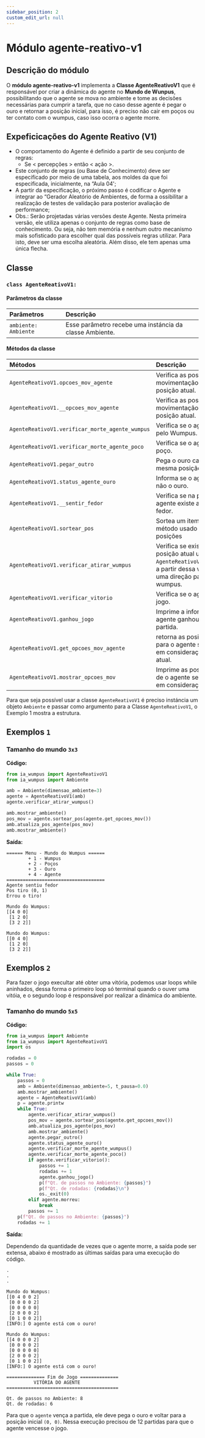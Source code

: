 ```yaml
---
sidebar_position: 2
custom_edit_url: null
---
```


# Módulo agente-reativo-v1

## Descrição do módulo

O **módulo agente-reativo-v1** implementa a **Classe AgenteReativoV1** que é responsável por criar a dinâmica do agente no **Mundo de Wunpus**, possibilitando que o agente se mova no ambiente e tome as decisões necessárias para cumprir a tarefa, que no caso desse agente é pegar o ouro e retornar a posição inicial, para isso, é preciso não cair em poços ou ter contato com o wumpus, caso isso ocorra o agente morre.

## Expeficicações do Agente Reativo (V1)

- O comportamento do Agente é definido a partir de seu conjunto de regras:
    + Se < percepções > então < ação >.
- Este conjunto de regras (ou Base de Conhecimento) deve ser especificado por meio de uma tabela, aos moldes da que foi especificada, inicialmente, na “Aula 04';
- A partir da especificação, o próximo passo é codificar o Agente e integrar ao “Gerador Aleatório de Ambientes, de forma a ossibilitar a realização de testes de validação para posterior avaliação de performance;
- Obs.: Serão projetadas várias versões deste Agente. Nesta primeira versão, ele utiliza apenas o conjunto de regras como base de conhecimento. Ou seja, não tem memória e nenhum outro mecanismo mais sofisticado para escolher qual das possíveis regras utilizar. Para isto, deve ser uma escolha aleatória. Além disso, ele tem apenas uma única flecha.


## Classe

### `class AgenteReativoV1:`

#### Parâmetros da classe

| Parâmetros           | Descrição |
|        :---          |    :----   |
| `ambiente: Ambiente`    | Esse parâmetro recebe uma instáncia da classe Ambiente.  |

#### Métodos da classe

| Métodos              | Descrição |
|          :---        |    :----   |
| `AgenteReativoV1.opcoes_mov_agente`    |Verifica as possíveis opções de movimentação do agente para a posição atual.  |
| `AgenteReativoV1.__opcoes_mov_agente`    | Verifica as possíveis opções de movimentação do agente para a posição atual. |
| `AgenteReativoV1.verificar_morte_agente_wumpus`    | Verifica se o agente foi morto pelo Wumpus. |
| `AgenteReativoV1.verificar_morte_agente_poco`    | Verifica se o agente caiu no poço. |
| `AgenteReativoV1.pegar_outro`    | Pega o ouro caso esteja na mesma posição do agente. |
| `AgenteReativoV1.status_agente_ouro`    | Informa se o agente pegou ou não o ouro. |
| `AgenteReativoV1.__sentir_fedor`    | Verifica se na posição atual do agente existe a percepção de fedor. |
| `AgenteReativoV1.sortear_pos`    | Sortea um item de uma lista, método usado para sortear posições |
| `AgenteReativoV1.verificar_atirar_wumpus`    | Verifica se existe fedor na posição atual usando o método `AgenteReativoV1.__sentir_fedor`, a partir dessa validação, atira em uma direção para tentar matar o wumpus. |
| `AgenteReativoV1.verificar_vitorio`    | Verifica se o agente venceu o jogo. |
| `AgenteReativoV1.ganhou_jogo`    | Imprime a informação se o agente ganhou ou perdeu a partida. |
| `AgenteReativoV1.get_opcoes_mov_agente`    | retorna as posições possíveis para o agente se mover, levando em consideração a posição atual. |
| `AgenteReativoV1.mostrar_opcoes_mov`    |  Imprime as possições posiveis de o agente se mover, levando em consideração a posição atual|




<!--

### Métodos

### `Ambiente.__add_pos_obj()`

Posiciona o objeto em um local válido no ambiente, para isso, usa o método `Ambiente.__sortear_pos` para sortear a posição.

### `Ambiente.__sortear_pos()`

Sorteia uma posição para adicionar um objeto.

### `Ambiente.__add_percepcoes_obj(objeto, pos)`

Posiciona as percepções de um dado objeto ao seu redor.

### `Ambiente.__add_pos_wumpus()`

Posiciona o(s) Wumpos e as suas percepções no ambiente, usa os métodos `Ambiente.__add_pos_obj` e `Ambiente.__add_percepcoes_obj` para realizar a lógica.

### `Ambiente.__add_pos_pocos()`

Posiciona os poços e as suas percepções no ambiente, usa os métodos `Ambiente.add_pos_obj` e  `Ambiente.__add_percepcoes_obj`  para realizar a lógica.

### `Ambiente.__add_pos_ouro()`

Posiciona o(s) Ouro(s) e as suas percepções no ambiente, usa o método `Ambiente.__add_pos_obj` para realizar a lógica.

### `Ambiente.__add_pos_agente()`

Adiciona o Agente na posição `[0, 0]`

### `Ambiente.__menu()`

Menu com as descrições dos objetos.

### `Ambiente.infos_ambiente()`

Mostra informações sobre o Mundo do Wumpus.

### `Ambiente.mostrar_ambiente()`

Mostra a matriz que representa o Mundo do Wumpus.

### `Ambiente.mostrar_percepcoes()`

 Mostra as posições das percepções dos objetos.
 
 -->

Para que seja possível usar a classe `AgenteReativoV1` é preciso instáncia um objeto `Ambiente` e passar como argumento para a Classe `AgenteReativoV1`, o Exemplo 1 mostra a estrutura.

## Exemplos `1`

### Tamanho do mundo `3x3`

**Código:**
```python title="main.py"
from ia_wumpus import AgenteReativoV1
from ia_wumpus import Ambiente

amb = Ambiente(dimensao_ambiente=3)
agente = AgenteReativoV1(amb)
agente.verificar_atirar_wumpus()

amb.mostrar_ambiente()
pos_mov = agente.sortear_pos(agente.get_opcoes_mov())
amb.atualiza_pos_agente(pos_mov)
amb.mostrar_ambiente()
```

**Saída:**

```
====== Menu - Mundo do Wumpus ======
        + 1 - Wumpus
        + 2 - Poços
        + 3 - Ouro
        + 4 - Agente
====================================
Agente sentiu fedor
Pos tiro (0, 1)
Errou o tiro!

Mundo do Wumpus:
[[4 0 0]
 [1 2 0]
 [3 2 2]]

Mundo do Wumpus:
[[0 4 0]
 [1 2 0]
 [3 2 2]]
```


## Exemplos `2`

Para fazer o jogo execultar até obter uma vitória, podemos usar loops while aninhados, dessa forma o primeiro loop só terminal quando o ouver uma vitóia, e o segundo loop é responsável por realizar a dinámica do ambiente.

### Tamanho do mundo `5x5`

**Código:**
```python title="main.py"
from ia_wumpus import Ambiente
from ia_wumpus import AgenteReativoV1
import os

rodadas = 0
passos = 0

while True:
    passos = 0
    amb = Ambiente(dimensao_ambiente=5, t_pausa=0.0)
    amb.mostrar_ambiente()
    agente = AgenteReativoV1(amb)
    p = agente.printw
    while True:
        agente.verificar_atirar_wumpus()
        pos_mov = agente.sortear_pos(agente.get_opcoes_mov())
        amb.atualiza_pos_agente(pos_mov)
        amb.mostrar_ambiente()
        agente.pegar_outro()
        agente.status_agente_ouro()
        agente.verificar_morte_agente_wumpus()
        agente.verificar_morte_agente_poco()
        if agente.verificar_vitorio():
            passos += 1
            rodadas += 1
            agente.ganhou_jogo()
            p(f"Qt. de passos no Ambiente: {passos}")
            p(f"Qt. de rodadas: {rodadas}\n")
            os._exit(0)
        elif agente.morreu:
            break
        passos += 1
    p(f"Qt. de passos no Ambiente: {passos}")
    rodadas += 1

```


**Saída:**

Dependendo da quantidade de vezes que o agente morre, a saída pode ser extensa, abaixo é mostrado
as últimas saídas para uma execução do código.

```
.
.
.

Mundo do Wumpus:
[[0 4 0 0 2]
 [0 0 0 0 2]
 [0 0 0 0 0]
 [2 0 0 0 2]
 [0 1 0 0 2]]
[INFO:] O agente está com o ouro!

Mundo do Wumpus:
[[4 0 0 0 2]
 [0 0 0 0 2]
 [0 0 0 0 0]
 [2 0 0 0 2]
 [0 1 0 0 2]]
[INFO:] O agente está com o ouro!

============== Fim de Jogo ==============
          VITÓRIA DO AGENTE
=========================================

Qt. de passos no Ambiente: 8
Qt. de rodadas: 6

```

Para que o `agente` vença a partida, ele deve pega o ouro e voltar para a posição inicial `(0, 0)`. Nessa execução precisou de 12 partidas para que o agente vencesse o jogo.